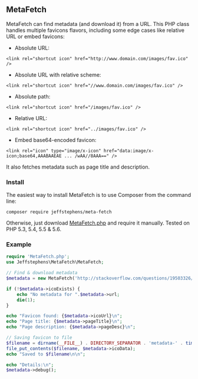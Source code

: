 MetaFetch
-----------------
MetaFetch can find metadata (and download it) from a URL.
This PHP class handles multiple favicons flavors, including some edge cases like relative URL or embed favicons:

* Absolute URL:

`<link rel="shortcut icon" href="http://www.domain.com/images/fav.ico" />`
* Absolute URL with relative scheme:

`<link rel="shortcut icon" href="//www.domain.com/images/fav.ico" />`
* Absolute path:

`<link rel="shortcut icon" href="/images/fav.ico" />`
* Relative URL:

`<link rel="shortcut icon" href="../images/fav.ico" />`
* Embed base64-encoded favicon:

`<link rel="icon" type="image/x-icon" href="data:image/x-icon;base64,AAABAAEAE ... /wAA//8AAA==" />`

It also fetches metadata such as page title and description.

### Install
The easiest way to install MetaFetch is to use Composer from the command line:

```
composer require jeffstephens/meta-fetch
```

Otherwise, just download [MetaFetch.php](https://raw.githubusercontent.com/jeffstephens/meta-fetch/master/src/MetaFetch.php) and require it manually. Tested on PHP 5.3, 5.4, 5.5 & 5.6.

### Example
```php
require 'MetaFetch.php';
use Jeffstephens\MetaFetch\MetaFetch;

// Find & download metadata
$metadata = new MetaFetch('http://stackoverflow.com/questions/19503326/bug-with-chrome-tabs-create-in-a-loop');

if (!$metadata->icoExists) {
    echo "No metadata for ".$metadata->url;
    die(1);
}

echo "Favicon found: {$metadata->icoUrl}\n";
echo "Page title: {$metadata->pageTitle}\n";
echo "Page description: {$metadata->pageDesc}\n";

// Saving favicon to file
$filename = dirname(__FILE__) . DIRECTORY_SEPARATOR . 'metadata-' . time() . '.' . $metadata->icoType;
file_put_contents($filename, $metadata->icoData);
echo "Saved to $filename\n\n";

echo "Details:\n";
$metadata->debug();
```